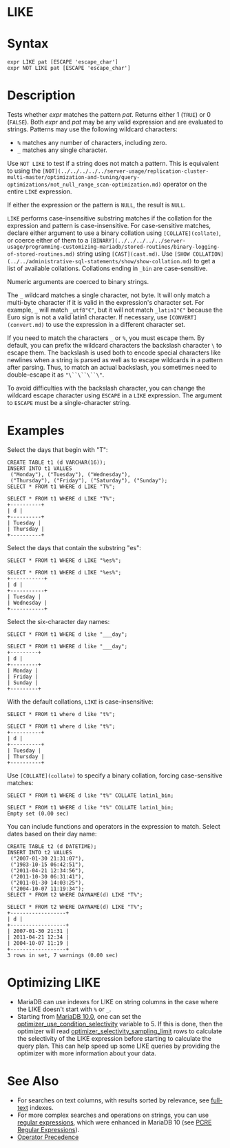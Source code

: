 # LIKE

#

# Syntax

```
expr LIKE pat [ESCAPE 'escape_char']
expr NOT LIKE pat [ESCAPE 'escape_char']
```

#

# Description

Tests whether *expr* matches the pattern *pat*. Returns either 1 (`TRUE`) or 0 (`FALSE`).
Both *expr* and *pat* may be any valid expression and are evaluated to strings.
Patterns may use the following wildcard characters:

* `%` matches any number of characters, including zero.
* `_` matches any single character.

Use `NOT LIKE` to test if a string does not match a pattern. This is equivalent to using
the `[NOT](../../../../../server-usage/replication-cluster-multi-master/optimization-and-tuning/query-optimizations/not_null_range_scan-optimization.md)` operator on the entire `LIKE` expression.

If either the expression or the pattern is `NULL`, the result is `NULL`.

`LIKE` performs case-insensitive substring matches if the collation for the
expression and pattern is case-insensitive. For case-sensitive matches, declare either argument
to use a binary collation using `[COLLATE](collate)`, or coerce either of them to a `[BINARY](../../../../../server-usage/programming-customizing-mariadb/stored-routines/binary-logging-of-stored-routines.md)`
string using `[CAST](cast.md)`. Use `[SHOW COLLATION](../../administrative-sql-statements/show/show-collation.md)` to get a list of
available collations. Collations ending in `_bin` are case-sensitive.

Numeric arguments are coerced to binary strings.

The `_` wildcard matches a single character, not byte. It will only match a multi-byte character
if it is valid in the expression's character set. For example, `_` will match `_utf8"€"`, but it
will not match `_latin1"€"` because the Euro sign is not a valid latin1 character. If necessary,
use `[CONVERT](convert.md)` to use the expression in a different character set.

If you need to match the characters `_` or `%`, you must escape them. By default,
you can prefix the wildcard characters the backslash character `\` to escape them.
The backslash is used both to encode special characters like newlines when a string is
parsed as well as to escape wildcards in a pattern after parsing. Thus, to match an
actual backslash, you sometimes need to double-escape it as `"\``\``\``\"`.

To avoid difficulties with the backslash character, you can change the wildcard escape
character using `ESCAPE` in a `LIKE` expression. The argument to `ESCAPE`
must be a single-character string.

#

# Examples

Select the days that begin with "T":

```
CREATE TABLE t1 (d VARCHAR(16));
INSERT INTO t1 VALUES 
 ("Monday"), ("Tuesday"), ("Wednesday"), 
 ("Thursday"), ("Friday"), ("Saturday"), ("Sunday");
SELECT * FROM t1 WHERE d LIKE "T%";
```

```
SELECT * FROM t1 WHERE d LIKE "T%";
+----------+
| d |
+----------+
| Tuesday |
| Thursday |
+----------+
```

Select the days that contain the substring "es":

```
SELECT * FROM t1 WHERE d LIKE "%es%";
```

```
SELECT * FROM t1 WHERE d LIKE "%es%";
+-----------+
| d |
+-----------+
| Tuesday |
| Wednesday |
+-----------+
```

Select the six-character day names:

```
SELECT * FROM t1 WHERE d like "___day";
```

```
SELECT * FROM t1 WHERE d like "___day";
+---------+
| d |
+---------+
| Monday |
| Friday |
| Sunday |
+---------+
```

With the default collations, `LIKE` is case-insensitive:

```
SELECT * FROM t1 where d like "t%";
```

```
SELECT * FROM t1 where d like "t%";
+----------+
| d |
+----------+
| Tuesday |
| Thursday |
+----------+
```

Use `[COLLATE](collate)` to specify a binary collation, forcing
case-sensitive matches:

```
SELECT * FROM t1 WHERE d like "t%" COLLATE latin1_bin;
```

```
SELECT * FROM t1 WHERE d like "t%" COLLATE latin1_bin;
Empty set (0.00 sec)
```

You can include functions and operators in the expression to match. Select dates
based on their day name:

```
CREATE TABLE t2 (d DATETIME);
INSERT INTO t2 VALUES
 ("2007-01-30 21:31:07"),
 ("1983-10-15 06:42:51"),
 ("2011-04-21 12:34:56"),
 ("2011-10-30 06:31:41"),
 ("2011-01-30 14:03:25"),
 ("2004-10-07 11:19:34");
SELECT * FROM t2 WHERE DAYNAME(d) LIKE "T%";
```

```
SELECT * FROM t2 WHERE DAYNAME(d) LIKE "T%";
+------------------+
| d |
+------------------+
| 2007-01-30 21:31 |
| 2011-04-21 12:34 |
| 2004-10-07 11:19 |
+------------------+
3 rows in set, 7 warnings (0.00 sec)
```

#

# Optimizing LIKE

* MariaDB can use indexes for LIKE on string columns in the case where the LIKE doesn't start with `%` or `_`.
* Starting from [MariaDB 10.0](/kb/en/what-is-mariadb-100/), one can set the [optimizer_use_condition_selectivity](../../../../../server-usage/replication-cluster-multi-master/optimization-and-tuning/system-variables/server-system-variables.md#optimizer_use_condition_selectivity) variable to 5. If this is done, then the optimizer will read [optimizer_selectivity_sampling_limit](../../../../../server-usage/replication-cluster-multi-master/optimization-and-tuning/system-variables/server-system-variables.md#optimizer_selectivity_sampling_limit) rows to calculate the selectivity of the LIKE expression before starting to calculate the query plan. This can help speed up some LIKE queries by providing the optimizer with more information about your data.

#

# See Also

* For searches on text columns, with results sorted by relevance, see [full-text](/kb/en/full-text-indexes/) indexes.
* For more complex searches and operations on strings, you can use [regular expressions](/kb/en/regular-expressions-functions/), which were enhanced in MariaDB 10 (see [PCRE Regular Expressions](/kb/en/pcre-regular-expressions/)).
* [Operator Precedence](../../../operators/operator-precedence.md)